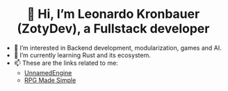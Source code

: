 <h1 align="center">👋 Hi, I’m Leonardo Kronbauer (ZotyDev), a Fullstack developer</h1>

- 👀 I’m interested in Backend development, modularization, games and AI.
- 🌱 I’m currently learning Rust and its ecosystem.
- 📫 These are the links related to me:
  - [UnnamedEngine](https://github.com/UnnamedEngine/UnnamedEngine)
  - [RPG Made Simple](https://github.com/RPG-Made-Simple)
